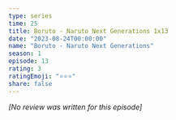```yaml
---
type: series
time: 25
title: Boruto - Naruto Next Generations 1x13
date: "2023-08-24T00:00:00"
name: "Boruto - Naruto Next Generations"
season: 1
episode: 13
rating: 3
ratingEmoji: "⭐️⭐️⭐️"
share: false
---
```


_[No review was written for this episode]_

